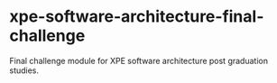 # xpe-software-architecture-final-challenge
Final challenge module for XPE software architecture post graduation studies.

